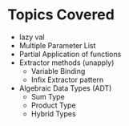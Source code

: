 # Topics Covered

* lazy val
* Multiple Parameter List
* Partial Application of functions
* Extractor methods (unapply)
  - Variable Binding
  - Infix Extractor pattern
* Algebraic Data Types (ADT)
  - Sum Type
  - Product Type
  - Hybrid Types